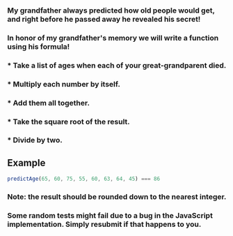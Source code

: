 ### My grandfather always predicted how old people would get, and right before he passed away he revealed his secret!

### In honor of my grandfather's memory we will write a function using his formula!

### * Take a list of ages when each of your great-grandparent died.
### * Multiply each number by itself.
### * Add them all together.
### * Take the square root of the result.
### * Divide by two.

## Example
```ts
predictAge(65, 60, 75, 55, 60, 63, 64, 45) === 86
```

### Note: the result should be rounded down to the nearest integer.

### Some random tests might fail due to a bug in the JavaScript implementation. Simply resubmit if that happens to you.
